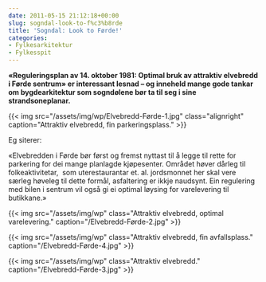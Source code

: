 ```yaml
---
date: 2011-05-15 21:12:18+00:00
slug: sogndal-look-to-f%c3%b8rde
title: 'Sogndal: Look to Førde!'
categories:
- Fylkesarkitektur
- Fylkesspit
---
```


**«Reguleringsplan av 14. oktober 1981: Optimal bruk av attraktiv elvebredd i Førde sentrum» er interessant lesnad – og inneheld mange gode tankar om bygdearkitektur som sogndølene bør ta til seg i sine strandsoneplanar.**

{{< img src="/assets/img/wp/Elvebredd-Førde-1.jpg" class="alignright" caption="Attraktiv elvebredd, fin parkeringsplass." >}}

<!--more-->

Eg siterer:

«Elvebredden i Førde bør først og fremst nyttast til å legge til rette for parkering for dei mange planlagde kjøpesenter. Området høver dårleg til folkeaktivitetar,  som uterestaurantar et. al. jordsmonnet her skal vere særleg høveleg til dette formål, asfaltering er ikkje naudsynt. Ein regulering med bilen i sentrum vil også gi ei optimal løysing for varelevering til butikkane.»



{{< img src="/assets/img/wp" class="Attraktiv elvebredd, optimal varelevering." caption="/Elvebredd-Førde-2.jpg" >}}

{{< img src="/assets/img/wp" class="Attraktiv elvebredd, fin avfallsplass." caption="/Elvebredd-Førde-4.jpg" >}}

{{< img src="/assets/img/wp" class="Attraktiv elvebredd." caption="/Elvebredd-Førde-3.jpg" >}}

